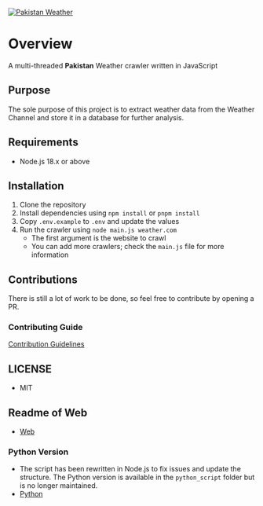 [![Pakistan Weather](https://github.com/lablnet/pakweather_scrapper/actions/workflows/weather.yaml/badge.svg)](https://github.com/lablnet/pakweather_scrapper/actions/workflows/weather.yaml)

# Overview
A multi-threaded **Pakistan** Weather crawler written in JavaScript

## Purpose
The sole purpose of this project is to extract weather data from the Weather Channel and store it in a database for further analysis.

## Requirements
* Node.js 18.x or above

## Installation
1. Clone the repository
2. Install dependencies using `npm install` or `pnpm install`
3. Copy `.env.example` to `.env` and update the values
4. Run the crawler using `node main.js weather.com`
	* The first argument is the website to crawl
	* You can add more crawlers; check the `main.js` file for more information

## Contributions
There is still a lot of work to be done, so feel free to contribute by opening a PR.

### Contributing Guide
[Contribution Guidelines](https://github.com/lablnet/pakweather_scraper/blob/main/CONTRIBUTING.md)

## LICENSE
* MIT

## Readme of Web
* [Web](./web/README.md)

### Python Version
* The script has been rewritten in Node.js to fix issues and update the structure. The Python version is available in the `python_script` folder but is no longer maintained.
* [Python](./python_script/README.md)
